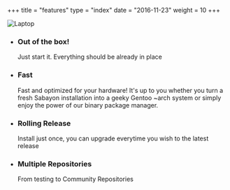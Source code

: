 +++
title = "features"
type = "index"
date = "2016-11-23"
weight = 10
+++

![Laptop](img/laptop.jpg)

* ### <span class="fa-rocket"></span>Out of the box!

    Just start it. Everything should be already in place

* ### <span class="fa-bolt"></span>Fast

    Fast and optimized for your hardware!
    It's up to you whether you turn a fresh Sabayon installation into a geeky
    Gentoo ~arch system or simply enjoy the power of our binary package manager.

* ### <span class="fa-refresh"></span>Rolling Release

    Install just once, you can upgrade everytime you wish to the latest release

* ### <span class="fa-cog"></span>Multiple Repositories

    From testing to Community Repositories
